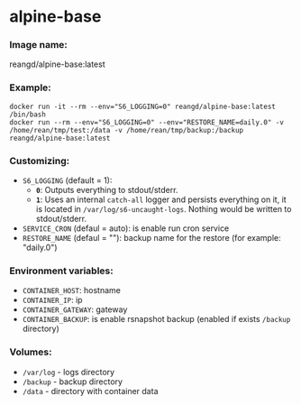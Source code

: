 alpine-base
===


### Image name:
reangd/alpine-base:latest


### Example:
```
docker run -it --rm --env="S6_LOGGING=0" reangd/alpine-base:latest /bin/bash
docker run --rm --env="S6_LOGGING=0" --env="RESTORE_NAME=daily.0" -v /home/rean/tmp/test:/data -v /home/rean/tmp/backup:/backup reangd/alpine-base:latest
```


### Customizing:
* `S6_LOGGING` (default = 1):
  * **`0`**: Outputs everything to stdout/stderr.
  * **`1`**: Uses an internal `catch-all` logger and persists everything on it, it is located in `/var/log/s6-uncaught-logs`. Nothing would be written to stdout/stderr.
* `SERVICE_CRON` (defaul = auto): is enable run cron service
* `RESTORE_NAME` (defaul = ""): backup name for the restore (for example: "daily.0")


### Environment variables:
* `CONTAINER_HOST`: hostname
* `CONTAINER_IP`: ip
* `CONTAINER_GATEWAY`: gateway
* `CONTAINER_BACKUP`: is enable rsnapshot backup (enabled if exists `/backup` directory)


### Volumes:
* `/var/log` - logs directory
* `/backup` - backup directory
* `/data` - directory with container data